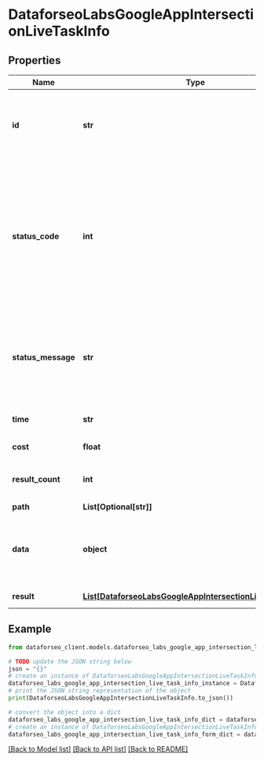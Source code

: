 # DataforseoLabsGoogleAppIntersectionLiveTaskInfo


## Properties

Name | Type | Description | Notes
------------ | ------------- | ------------- | -------------
**id** | **str** | task identifier unique task identifier in our system in the UUID format | [optional] 
**status_code** | **int** | status code of the task generated by DataForSEO, can be within the following range: 10000-60000 you can find the full list of the response codes here | [optional] 
**status_message** | **str** | informational message of the task you can find the full list of general informational messages here | [optional] 
**time** | **str** | execution time, seconds | [optional] 
**cost** | **float** | total tasks cost, USD | [optional] 
**result_count** | **int** | number of elements in the result array | [optional] 
**path** | **List[Optional[str]]** | URL path | [optional] 
**data** | **object** | contains the same parameters that you specified in the POST request | [optional] 
**result** | [**List[DataforseoLabsGoogleAppIntersectionLiveResultInfo]**](DataforseoLabsGoogleAppIntersectionLiveResultInfo.md) | array of results | [optional] 

## Example

```python
from dataforseo_client.models.dataforseo_labs_google_app_intersection_live_task_info import DataforseoLabsGoogleAppIntersectionLiveTaskInfo

# TODO update the JSON string below
json = "{}"
# create an instance of DataforseoLabsGoogleAppIntersectionLiveTaskInfo from a JSON string
dataforseo_labs_google_app_intersection_live_task_info_instance = DataforseoLabsGoogleAppIntersectionLiveTaskInfo.from_json(json)
# print the JSON string representation of the object
print(DataforseoLabsGoogleAppIntersectionLiveTaskInfo.to_json())

# convert the object into a dict
dataforseo_labs_google_app_intersection_live_task_info_dict = dataforseo_labs_google_app_intersection_live_task_info_instance.to_dict()
# create an instance of DataforseoLabsGoogleAppIntersectionLiveTaskInfo from a dict
dataforseo_labs_google_app_intersection_live_task_info_form_dict = dataforseo_labs_google_app_intersection_live_task_info.from_dict(dataforseo_labs_google_app_intersection_live_task_info_dict)
```
[[Back to Model list]](../README.md#documentation-for-models) [[Back to API list]](../README.md#documentation-for-api-endpoints) [[Back to README]](../README.md)


